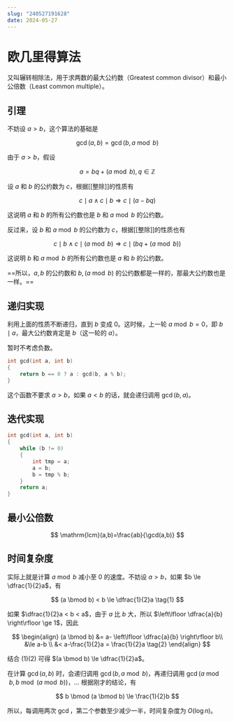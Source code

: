 ```yaml
---
slug: "240527191628"
date: 2024-05-27
---
```


# 欧几里得算法

又叫辗转相除法，用于求两数的最大公约数（Greatest common divisor）和最小公倍数（Least common multiple）。

## 引理

不妨设 $a > b$，这个算法的基础是

$$
\gcd(a,b)=\gcd(b, a \bmod b)
$$

由于 $a > b$，假设

$$
a=bq+(a \bmod b), q \in \mathbb{Z}
$$

设 $a$ 和 $b$ 的公约数为 $c$，根据[[整除]]的性质有

$$
c \mid a \wedge c \mid b \Longrightarrow c \mid (a-bq)
$$

这说明 $a$ 和 $b$ 的所有公约数也是 $b$ 和 $a \bmod b$ 的公约数。

反过来，设 $b$ 和 $a \bmod b$ 的公约数为 $c$，根据[[整除]]的性质也有

$$
c \mid b \wedge c \mid (a \bmod b) \Longrightarrow c \mid (bq+(a \bmod b))
$$

这说明 $b$ 和 $a \bmod b$ 的所有公约数也是 $a$ 和 $b$ 的公约数。

==所以，$a, b$ 的公约数和 $b,(a \bmod b)$ 的公约数都是一样的，那最大公约数也是一样。==

## 递归实现

利用上面的性质不断递归，直到 $b$ 变成 $0$。这时候，上一轮 $a \bmod b = 0$，即 $b \mid a$，最大公约数肯定是 $b$（这一轮的 $a$）。

暂时不考虑负数。

``` c
int gcd(int a, int b)
{
    return b == 0 ? a : gcd(b, a % b);
}
```

这个函数不要求 $a>b$，如果 $a<b$ 的话，就会递归调用 $\gcd(b,a)$。


## 迭代实现

``` c
int gcd(int a, int b)
{
    while (b != 0)
    {
        int tmp = a;
        a = b;
        b = tmp % b;
    }
    return a;
}
```


## 最小公倍数

$$
\mathrm{lcm}(a,b)=\frac{ab}{\gcd(a,b)}
$$


## 时间复杂度

实际上就是计算 $a \bmod b$ 减小至 $0$ 的速度。不妨设 $a>b$，如果 $b \le \dfrac{1}{2}a$，有

$$
(a \bmod b) < b \le \dfrac{1}{2}a \tag{1}
$$

如果 $\dfrac{1}{2}a < b < a$，由于 $a$ 比 $b$ 大，所以 $\left\lfloor \dfrac{a}{b} \right\rfloor \ge 1$，因此

$$
\begin{align}
(a \bmod b) &= a- \left\lfloor \dfrac{a}{b} \right\rfloor b\\
&\le a-b \\
&< a-\frac{1}{2}a = \frac{1}{2}a \tag{2}
\end{align}
$$

结合 $(1)(2)$ 可得 $(a \bmod b) \le \dfrac{1}{2}a$。

在计算 $\gcd(a,b)$ 时，会递归调用 $\gcd(b,a \bmod b)$，再递归调用 $\gcd(a \bmod b, b \bmod (a \bmod b))$，... 根据刚才的结论，有

$$
b \bmod (a \bmod b) \le \frac{1}{2}b
$$

所以，每调用两次 $\gcd$，第二个参数至少减少一半，时间复杂度为 $O(\log n)$。


